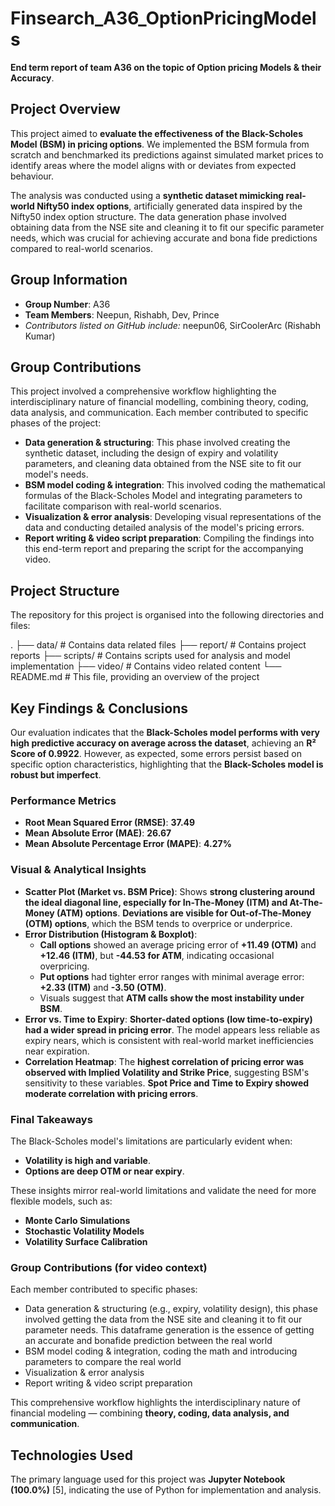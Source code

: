 # Finsearch_A36_OptionPricingModels

**End term report of team A36 on the topic of Option pricing Models & their Accuracy**.

## Project Overview

This project aimed to **evaluate the effectiveness of the Black-Scholes Model (BSM) in pricing options**. We implemented the BSM formula from scratch and benchmarked its predictions against simulated market prices to identify areas where the model aligns with or deviates from expected behaviour.

The analysis was conducted using a **synthetic dataset mimicking real-world Nifty50 index options**, artificially generated data inspired by the Nifty50 index option structure. The data generation phase involved obtaining data from the NSE site and cleaning it to fit our specific parameter needs, which was crucial for achieving accurate and bona fide predictions compared to real-world scenarios.

## Group Information

*   **Group Number**: A36
*   **Team Members**: Neepun, Rishabh, Dev, Prince
*   *Contributors listed on GitHub include:* neepun06, SirCoolerArc (Rishabh Kumar)

## Group Contributions

This project involved a comprehensive workflow highlighting the interdisciplinary nature of financial modelling, combining theory, coding, data analysis, and communication. Each member contributed to specific phases of the project:

*   **Data generation & structuring**: This phase involved creating the synthetic dataset, including the design of expiry and volatility parameters, and cleaning data obtained from the NSE site to fit our model's needs.
*   **BSM model coding & integration**: This involved coding the mathematical formulas of the Black-Scholes Model and integrating parameters to facilitate comparison with real-world scenarios.
*   **Visualization & error analysis**: Developing visual representations of the data and conducting detailed analysis of the model's pricing errors.
*   **Report writing & video script preparation**: Compiling the findings into this end-term report and preparing the script for the accompanying video.

## Project Structure

The repository for this project is organised into the following directories and files:

. ├── data/              # Contains data related files ├── report/            # Contains project reports ├── scripts/           # Contains scripts used for analysis and model implementation ├── video/             # Contains video related content └── README.md          # This file, providing an overview of the project


## Key Findings & Conclusions

Our evaluation indicates that the **Black-Scholes model performs with very high predictive accuracy on average across the dataset**, achieving an **R² Score of 0.9922**. However, as expected, some errors persist based on specific option characteristics, highlighting that the **Black-Scholes model is robust but imperfect**.

### Performance Metrics

*   **Root Mean Squared Error (RMSE)**: **37.49**
*   **Mean Absolute Error (MAE)**: **26.67**
*   **Mean Absolute Percentage Error (MAPE)**: **4.27%**

### Visual & Analytical Insights

*   **Scatter Plot (Market vs. BSM Price)**: Shows **strong clustering around the ideal diagonal line, especially for In-The-Money (ITM) and At-The-Money (ATM) options**. **Deviations are visible for Out-of-The-Money (OTM) options**, which the BSM tends to overprice or underprice.
*   **Error Distribution (Histogram & Boxplot)**:
    *   **Call options** showed an average pricing error of **+11.49 (OTM)** and **+12.46 (ITM)**, but **-44.53 for ATM**, indicating occasional overpricing.
    *   **Put options** had tighter error ranges with minimal average error: **+2.33 (ITM)** and **-3.50 (OTM)**.
    *   Visuals suggest that **ATM calls show the most instability under BSM**.
*   **Error vs. Time to Expiry**: **Shorter-dated options (low time-to-expiry) had a wider spread in pricing error**. The model appears less reliable as expiry nears, which is consistent with real-world market inefficiencies near expiration.
*   **Correlation Heatmap**: The **highest correlation of pricing error was observed with Implied Volatility and Strike Price**, suggesting BSM's sensitivity to these variables. **Spot Price and Time to Expiry showed moderate correlation with pricing errors**.

### Final Takeaways

The Black-Scholes model's limitations are particularly evident when:

*   **Volatility is high and variable**.
*   **Options are deep OTM or near expiry**.

These insights mirror real-world limitations and validate the need for more flexible models, such as:

*   **Monte Carlo Simulations**
*   **Stochastic Volatility Models**
*   **Volatility Surface Calibration**

### Group Contributions (for video context)

Each member contributed to specific phases:
- Data generation & structuring (e.g., expiry, volatility design), this phase involved getting the data from the NSE site and cleaning it to fit our    parameter needs. This dataframe generation is the essence of getting an accurate and bonafide prediction between the real world
- BSM model coding & integration, coding the math and introducing parameters to compare the real world
- Visualization & error analysis 
- Report writing & video script preparation

This comprehensive workflow highlights the interdisciplinary nature of financial modeling — combining **theory, coding, data analysis, and communication**.

## Technologies Used

The primary language used for this project was **Jupyter Notebook (100.0%)** [5], indicating the use of Python for implementation and analysis.

